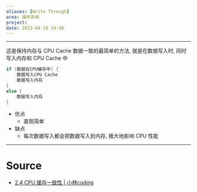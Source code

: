 ```yaml
---
aliases: [Write Through]
area: 操作系统
project: 
date: 2023-04-10 14:48
---
```

---
这是保持内存与 CPU Cache 数据一致的最简单的方法, 就是在数据写入时, 同时写入内存和 CPU Cache 中
```cpp
if (数据在CPU缓存中) {
    数据写入CPU Cache
    数据写入内存
}
else {
    数据写入内存
}
```
- 优点
    - 直观简单
- 缺点
    - 每次数据写入都会把数据写入到内存, 极大地影响 CPU 性能
---
# Source
- [2.4 CPU 缓存一致性 | 小林coding](https://xiaolincoding.com/os/1_hardware/cpu_mesi.html)